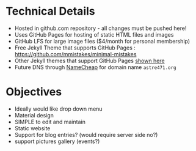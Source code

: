 # Technical Details

 * Hosted in github.com repository - all changes must be pushed here!
 * Uses GitHub Pages for hosting of static HTML files and images
 * GitHub LFS for large image files ($4/month for personal membership)
 * Free Jekyll Theme that supports GitHub Pages : https://github.com/mmistakes/minimal-mistakes
 * Other Jekyll themes that support GitHub Pages [shown here](https://jekyllthemes.io/github-pages-themes)
 * Future DNS through [NameCheap](https://www.namecheap.com/) for domain name `astre471.org`

# Objectives
 * Ideally would like drop down menu
 * Material design
 * SIMPLE to edit and maintain
 * Static website
 * Support for blog entries? (would require server side no?)
 * support pictures gallery (events?)
